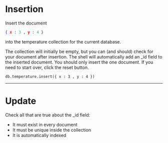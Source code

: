 # Insertion

Insert the document
```JSON
{ x : 3 , y : 4 }
```
into the temperature collection for the current database.

The collection will initially be empty, but you can (and should) check for your document after insertion. The shell will automatically add an _id field to the inserted document. You should only insert the one document. If you need to start over, click the reset button.

	db.temperature.insert({ x : 3 , y : 4 })

----

# Update

Check all that are true about the _id field:

* It must exist in every document
* It must be unique inside the collection
* It is automatically indexed
